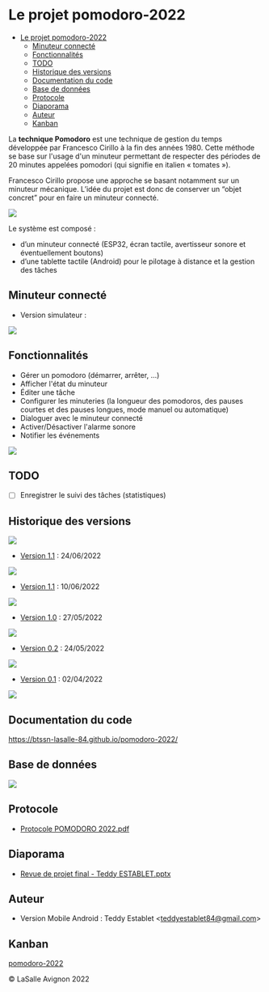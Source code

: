 # Le projet pomodoro-2022

- [Le projet pomodoro-2022](#le-projet-pomodoro-2022)
  - [Minuteur connecté](#minuteur-connecté)
  - [Fonctionnalités](#fonctionnalités)
  - [TODO](#todo)
  - [Historique des versions](#historique-des-versions)
  - [Documentation du code](#documentation-du-code)
  - [Base de données](#base-de-données)
  - [Protocole](#protocole)
  - [Diaporama](#diaporama)
  - [Auteur](#auteur)
  - [Kanban](#kanban)

La **technique Pomodoro** est une technique de gestion du temps développée par Francesco Cirillo à la fin des années 1980. Cette méthode se base sur l'usage d'un minuteur permettant de respecter des périodes de 20 minutes appelées pomodori (qui signifie en italien « tomates »).

Francesco Cirillo propose une approche se basant notamment sur un minuteur mécanique. L’idée du projet est donc de conserver un “objet concret” pour en faire un minuteur connecté.

![](images/methode-pomodoro.png)

Le système est composé :

- d’un minuteur connecté (ESP32, écran tactile, avertisseur sonore et éventuellement boutons)
- d’une tablette tactile (Android) pour le pilotage à distance et la gestion des tâches

## Minuteur connecté

- Version simulateur :

![](images/simulateur-pomodoro.jpg)

## Fonctionnalités

- Gérer un pomodoro (démarrer, arrêter, ...)
- Afficher l'état du minuteur
- Éditer une tâche
- Configurer les minuteries (la longueur des pomodoros, des pauses courtes et des pauses longues, mode manuel ou automatique)
- Dialoguer avec le minuteur connecté
- Activer/Désactiver l'alarme sonore
- Notifier les événements

![](images/pomodoro.gif)

## TODO

- [ ] Enregistrer le suivi des tâches (statistiques)

## Historique des versions

![](images/jira-versions-pomodoro.png)

- [Version 1.1](https://github.com/btssn-lasalle-84/pomodoro-2022/releases/tag/1.2) : 24/06/2022

![](images/version-1.2.png)

- [Version 1.1](https://github.com/btssn-lasalle-84/pomodoro-2022/releases/tag/1.1) : 10/06/2022

![](images/version-1.1.png)

- [Version 1.0](https://github.com/btssn-lasalle-84/pomodoro-2022/releases/tag/1.0) : 27/05/2022

![](images/version-1.0.png)

- [Version 0.2](https://github.com/btssn-lasalle-84/pomodoro-2022/releases/tag/0.2) : 24/05/2022

![](images/version-0.2.png)

- [Version 0.1](https://github.com/btssn-lasalle-84/pomodoro-2022/releases/tag/0.1) : 02/04/2022

![](images/version-0.1.png)

## Documentation du code

https://btssn-lasalle-84.github.io/pomodoro-2022/

## Base de données

![](sql/schema-simple-bdd-pomodoro-v1.0.png)

## Protocole

- [Protocole POMODORO 2022.pdf](docs/Protocole%20POMODORO%202022%20.pdf)

## Diaporama

- [Revue de projet final - Teddy ESTABLET.pptx](docs/Revue%20de%20projet%20final%20-%20Teddy%20ESTABLET.pptx)

## Auteur

- Version Mobile Android : Teddy Establet <<teddyestablet84@gmail.com>>

## Kanban

[pomodoro-2022](https://github.com/btssn-lasalle-84/pomodoro-2022/projects/1)

©️ LaSalle Avignon 2022
